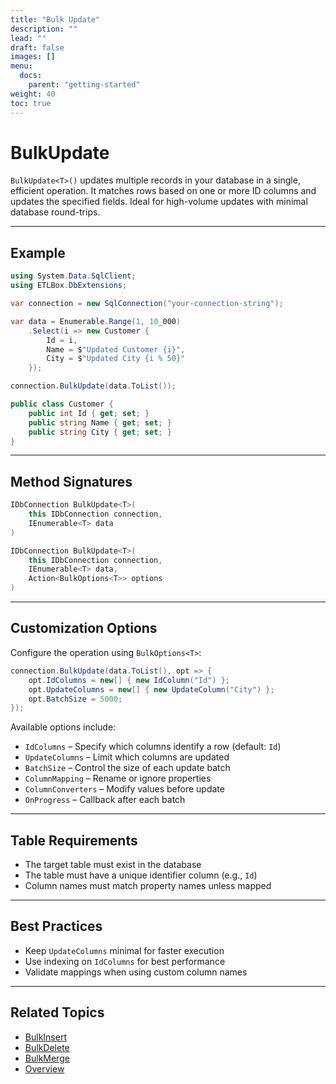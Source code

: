 ```yaml
---
title: "Bulk Update"
description: ""
lead: ""
draft: false
images: []
menu:
  docs:
    parent: "getting-started"
weight: 40
toc: true
---
```


# BulkUpdate

`BulkUpdate<T>()` updates multiple records in your database in a single, efficient operation. It matches rows based on one or more ID columns and updates the specified fields. Ideal for high-volume updates with minimal database round-trips.

---

## Example

```csharp
using System.Data.SqlClient;
using ETLBox.DbExtensions;

var connection = new SqlConnection("your-connection-string");

var data = Enumerable.Range(1, 10_000)
    .Select(i => new Customer {
        Id = i,
        Name = $"Updated Customer {i}",
        City = $"Updated City {i % 50}"
    });

connection.BulkUpdate(data.ToList());

public class Customer {
    public int Id { get; set; }
    public string Name { get; set; }
    public string City { get; set; }
}
```

---

## Method Signatures

```csharp
IDbConnection BulkUpdate<T>(
    this IDbConnection connection,
    IEnumerable<T> data
)

IDbConnection BulkUpdate<T>(
    this IDbConnection connection,
    IEnumerable<T> data,
    Action<BulkOptions<T>> options
)
```

---

## Customization Options

Configure the operation using `BulkOptions<T>`:

```csharp
connection.BulkUpdate(data.ToList(), opt => {
    opt.IdColumns = new[] { new IdColumn("Id") };
    opt.UpdateColumns = new[] { new UpdateColumn("City") };
    opt.BatchSize = 5000;
});
```

Available options include:

- `IdColumns` – Specify which columns identify a row (default: `Id`)
- `UpdateColumns` – Limit which columns are updated
- `BatchSize` – Control the size of each update batch
- `ColumnMapping` – Rename or ignore properties
- `ColumnConverters` – Modify values before update
- `OnProgress` – Callback after each batch

---

## Table Requirements

- The target table must exist in the database
- The table must have a unique identifier column (e.g., `Id`)
- Column names must match property names unless mapped

---

## Best Practices

- Keep `UpdateColumns` minimal for faster execution
- Use indexing on `IdColumns` for best performance
- Validate mappings when using custom column names

---

## Related Topics

- [BulkInsert](/docs/bulkinsert)
- [BulkDelete](/docs/bulkdelete)
- [BulkMerge](/docs/bulkmerge)
- [Overview](/docs/overview)

